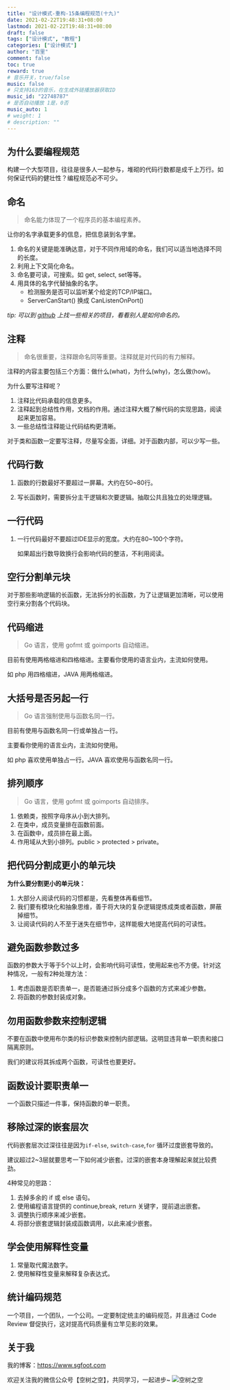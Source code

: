 ```yaml
---
title: "设计模式-重构-15条编程规范(十九)"
date: 2021-02-22T19:48:31+08:00
lastmod: 2021-02-22T19:48:31+08:00
draft: false
tags: ["设计模式", "教程"]
categories: ["设计模式"]
author: "百里"
comment: false
toc: true
reward: true
# 音乐开关，true/false
music: false
# 只支持163的音乐，在生成外链播放器获取ID
music_id: "22748787"
# 是否自动播放 1是，0否
music_auto: 1
# weight: 1
# description: ""
---
```


## 为什么要编程规范

构建一个大型项目，往往是很多人一起参与，堆砌的代码行数都是成千上万行。如何保证代码的健壮性？编程规范必不可少。



## 命名

> 命名能力体现了一个程序员的基本编程素养。

让你的名字承载更多的信息，把信息装到名字里。

1. 命名的关键是能准确达意，对于不同作用域的命名，我们可以适当地选择不同的长度。
2. 利用上下文简化命名。
3. 命名要可读，可搜索。如 get, select, set等等。
4. 用具体的名字代替抽象的名字。
   - 检测服务是否可以监听某个给定的TCP/IP端口。
   - ServerCanStart() 换成 CanListenOnPort()

*tip: 可以到 [github](https://github.com) 上找一些相关的项目，看看别人是如何命名的。*

## 注释

> 命名很重要，注释跟命名同等重要。注释就是对代码的有力解释。

注释的内容主要包括三个方面：做什么(what)，为什么(why)，怎么做(how)。

为什么要写注释呢？

1. 注释比代码承载的信息更多。
2. 注释起到总结性作用，文档的作用。通过注释大概了解代码的实现思路，阅读起来更加容易。
3. 一些总结性注释能让代码结构更清晰。

对于类和函数一定要写注释，尽量写全面，详细。对于函数内部，可以少写一些。

## 代码行数

1. 函数的行数最好不要超过一屏幕。大约在50~80行。

2. 写长函数时，需要拆分主干逻辑和次要逻辑。抽取公共且独立的处理逻辑。

## 一行代码

1. 一行代码最好不要超过IDE显示的宽度。大约在80~100个字符。

   如果超出行数导致换行会影响代码的整洁，不利用阅读。

## 空行分割单元块

对于那些影响逻辑的长函数，无法拆分的长函数，为了让逻辑更加清晰，可以使用空行来分割各个代码块。

## 代码缩进

> Go 语言，使用 gofmt 或 goimports 自动缩进。

目前有使用两格缩进和四格缩进。主要看你使用的语言业内，主流如何使用。

如 php 用四格缩进，JAVA 用两格缩进。

## 大括号是否另起一行

> Go 语言强制使用与函数名同一行。

目前有使用与函数名同一行或单独占一行。

主要看你使用的语言业内，主流如何使用。

如 php 喜欢使用单独占一行。JAVA 喜欢使用与函数名同一行。



## 排列顺序

> Go 语言，使用 gofmt 或 goimports 自动排序。

1. 依赖类，按照字母序从小到大排列。
2. 在类中，成员变量排在函数前面。
3. 在函数中，成员排在最上面。
4. 作用域从大到小排列。public > protected > private。



## 把代码分割成更小的单元块

**为什么要分割更小的单元块：**

1. 大部分人阅读代码的习惯都是，先看整体再看细节。
2. 我们要有模块化和抽象思维，善于将大块的复杂逻辑提炼成类或者函数，屏蔽掉细节。
3. 让阅读代码的人不至于迷失在细节中，这样能极大地提高代码的可读性。

## 避免函数参数过多

函数的参数大于等于5个以上时，会影响代码可读性，使用起来也不方便。针对这种情况，一般有2种处理方法：

1. 考虑函数是否职责单一，是否能通过拆分成多个函数的方式来减少参数。
2. 将函数的参数封装成对象。

## 勿用函数参数来控制逻辑

不要在函数中使用布尔类的标识参数来控制内部逻辑。这明显违背单一职责和接口隔离原则。

我们的建议将其拆成两个函数，可读性也要更好。

## 函数设计要职责单一

一个函数只描述一件事，保持函数的单一职责。

## 移除过深的嵌套层次

代码嵌套层次过深往往是因为`if-else`, `switch-case`,`for` 循环过度嵌套导致的。

建议超过2~3层就要思考一下如何减少嵌套。过深的嵌套本身理解起来就比较费劲。

4种常见的思路：

1. 去掉多余的 if 或 else 语句。
2. 使用编程语言提供的 continue,break, return 关键字，提前退出嵌套。
3. 调整执行顺序来减少嵌套。
4. 将部分嵌套逻辑封装成函数调用，以此来减少嵌套。

## 学会使用解释性变量

1. 常量取代魔法数字。
2. 使用解释性变量来解释复杂表达式。

## 统计编码规范

一个项目，一个团队，一个公司。一定要制定统主的编码规范，并且通过 Code Review 督促执行，这对提高代码质量有立竿见影的效果。



## 关于我
我的博客：https://www.sgfoot.com

欢迎关注我的微信公众号【空树之空】，共同学习，一起进步~
![空树之空](https://cdn.jsdelivr.net/gh/yezihack/assets/b/20210122112114.png?imageslim)